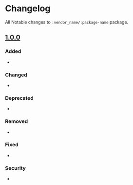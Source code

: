 # Changelog

All Notable changes to `:vendor_name/:package-name` package.

## [1.0.0]

### Added

-

### Changed

-

### Deprecated

-

### Removed

-

### Fixed

-

### Security

-

[1.0.0]: https://github.com/digipolisgent/php_package_:package-name/releases/tag/1.0.0
[Unreleased]: https://github.com/digipolisgent/php_package_:package-name/compare/master...develop
